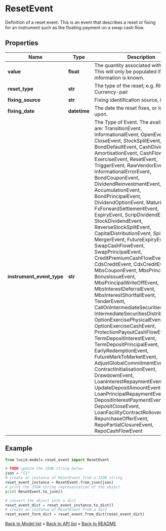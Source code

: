 # ResetEvent

Definition of a reset event.  This is an event that describes a reset or fixing for an instrument such as the floating payment on  a swap cash flow.

## Properties
Name | Type | Description | Notes
------------ | ------------- | ------------- | -------------
**value** | **float** | The quantity associated with the reset. This will only be populated if the information is known. | [optional] 
**reset_type** | **str** | The type of the reset; e.g. RIC, Currency-pair | 
**fixing_source** | **str** | Fixing identification source, if available. | [optional] 
**fixing_date** | **datetime** | The date the reset fixes, or is observed upon. | 
**instrument_event_type** | **str** | The Type of Event. The available values are: TransitionEvent, InformationalEvent, OpenEvent, CloseEvent, StockSplitEvent, BondDefaultEvent, CashDividendEvent, AmortisationEvent, CashFlowEvent, ExerciseEvent, ResetEvent, TriggerEvent, RawVendorEvent, InformationalErrorEvent, BondCouponEvent, DividendReinvestmentEvent, AccumulationEvent, BondPrincipalEvent, DividendOptionEvent, MaturityEvent, FxForwardSettlementEvent, ExpiryEvent, ScripDividendEvent, StockDividendEvent, ReverseStockSplitEvent, CapitalDistributionEvent, SpinOffEvent, MergerEvent, FutureExpiryEvent, SwapCashFlowEvent, SwapPrincipalEvent, CreditPremiumCashFlowEvent, CdsCreditEvent, CdxCreditEvent, MbsCouponEvent, MbsPrincipalEvent, BonusIssueEvent, MbsPrincipalWriteOffEvent, MbsInterestDeferralEvent, MbsInterestShortfallEvent, TenderEvent, CallOnIntermediateSecuritiesEvent, IntermediateSecuritiesDistributionEvent, OptionExercisePhysicalEvent, OptionExerciseCashEvent, ProtectionPayoutCashFlowEvent, TermDepositInterestEvent, TermDepositPrincipalEvent, EarlyRedemptionEvent, FutureMarkToMarketEvent, AdjustGlobalCommitmentEvent, ContractInitialisationEvent, DrawdownEvent, LoanInterestRepaymentEvent, UpdateDepositAmountEvent, LoanPrincipalRepaymentEvent, DepositInterestPaymentEvent, DepositCloseEvent, LoanFacilityContractRolloverEvent, RepurchaseOfferEvent, RepoPartialClosureEvent, RepoCashFlowEvent | 

## Example

```python
from lusid.models.reset_event import ResetEvent

# TODO update the JSON string below
json = "{}"
# create an instance of ResetEvent from a JSON string
reset_event_instance = ResetEvent.from_json(json)
# print the JSON string representation of the object
print ResetEvent.to_json()

# convert the object into a dict
reset_event_dict = reset_event_instance.to_dict()
# create an instance of ResetEvent from a dict
reset_event_form_dict = reset_event.from_dict(reset_event_dict)
```
[Back to Model list](../README.md#documentation-for-models) &#8226; [Back to API list](../README.md#documentation-for-api-endpoints) &#8226; [Back to README](../README.md)


